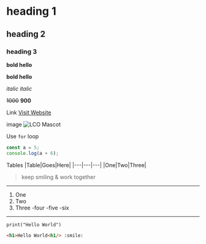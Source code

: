 # heading 1

## heading 2

### heading 3

**bold hello**

__bold hello__

_italic_
_italic_

~~1000~~ **900**

Link
[Visit Website](https://www.youtube.com "Hover")

image
![LCO Mascot](https://th.bing.com/th/id/OIP.QXvh7gMeQ-vdBRR61gVYJAHaE8?w=294&h=196&c=7&o=5&pid=1.7)

Use `for` loop

```javascript
const a = 5;
console.log(a + 6);
```

Tables
|Table|Goes|Here|
|---|---|---|
|One|Two|Three|

> keep smiling & work together

---

1. One
2. Two
3. Three
   -four
   -five
   -six

---

```
print("Hello World")
```

```html
<h1>Hello World<h1/> :smile:
```
